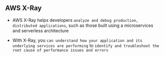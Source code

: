 ## AWS X-Ray

- AWS X-Ray helps developers `analyze and debug production, distributed applications`, such as those built using a microservices and serverless architecture

- With X-Ray, you `can understand how your application and its underlying services are performing` to `identify and troubleshoot the root cause of performance issues and errors`
